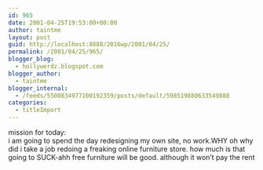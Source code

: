```yaml
---
id: 965
date: 2001-04-25T19:53:00+00:00
author: taintme
layout: post
guid: http://localhost:8888/2016wp/2001/04/25/
permalink: /2001/04/25/965/
blogger_blog:
  - hollywerdz.blogspot.com
blogger_author:
  - taintme
blogger_internal:
  - /feeds/5500834977100192359/posts/default/598519880633549888
categories:
  - titleImport
---
```

mission for today:  
i am going to spend the day redesigning my own site, no work.WHY oh why did i take a job redoing a freaking online furniture store. how much is that going to SUCK-ahh free furniture will be good. although it won&#8217;t pay the rent